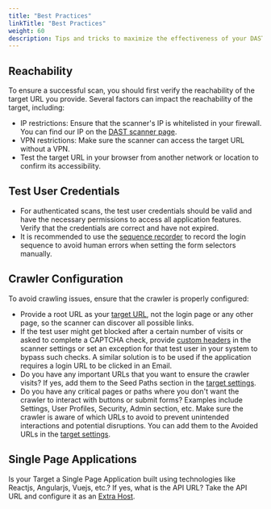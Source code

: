 ```yaml
---
title: "Best Practices"
linkTitle: "Best Practices"
weight: 60
description: Tips and tricks to maximize the effectiveness of your DAST scans from the first attempt.
---
```


## Reachability

To ensure a successful scan, you should first verify the reachability of the target URL you provide. Several factors can impact the reachability of the target, including:
- IP restrictions: Ensure that the scanner's IP is whitelisted in your firewall. You can find our IP on the [DAST scanner page].
- VPN restrictions: Make sure the scanner can access the target URL without a VPN.
- Test the target URL in your browser from another network or location to confirm its accessibility.

## Test User Credentials

- For authenticated scans, the test user credentials should be valid and have the necessary permissions to access all application features. Verify that the credentials are correct and have not expired.
- It is recommended to use the [sequence recorder] to record the login sequence to avoid human errors when setting the form selectors manually.

## Crawler Configuration

To avoid crawling issues, ensure that the crawler is properly configured:
- Provide a root URL as your [target URL], not the login page or any other page, so the scanner can discover all possible links.
- If the test user might get blocked after a certain number of visits or asked to complete a CAPTCHA check, provide [custom headers] in the scanner settings or set an exception for that test user in your system to bypass such checks. A similar solution is to be used if the application requires a login URL to be clicked in an Email.
- Do you have any important URLs that you want to ensure the crawler visits? If yes, add them to the Seed Paths section in the [target settings].
- Do you have any critical pages or paths where you don't want the crawler to interact with buttons or submit forms? Examples include Settings, User Profiles, Security, Admin section, etc. Make sure the crawler is aware of which URLs to avoid to prevent unintended interactions and potential disruptions. You can add them to the Avoided URLs in the [target settings].

## Single Page Applications

Is your Target a Single Page Application built using technologies like Reactjs, Angularjs, Vuejs, etc.? If yes, what is the API URL? Take the API URL and configure it as an [Extra Host].

<!-- links -->

[DAST scanner page]: /platform-deep-dive/scans
[sequence recorder]: /platform-deep-dive/scans/sequence-recorder
[target URL]: /platform-deep-dive/scans/targets/#examples-of-dast-targets
[custom headers]: /platform-deep-dive/scans/target-auth/#custom-headers
[target settings]: /platform-deep-dive/scans/targets/#configuring-a-target
[Extra Host]: /platform-deep-dive/scans/extra-hosts/

